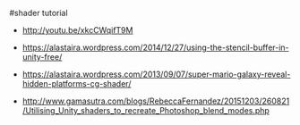 #shader tutorial 

* http://youtu.be/xkcCWqifT9M

* https://alastaira.wordpress.com/2014/12/27/using-the-stencil-buffer-in-unity-free/

* https://alastaira.wordpress.com/2013/09/07/super-mario-galaxy-reveal-hidden-platforms-cg-shader/

* http://www.gamasutra.com/blogs/RebeccaFernandez/20151203/260821/Utilising_Unity_shaders_to_recreate_Photoshop_blend_modes.php
